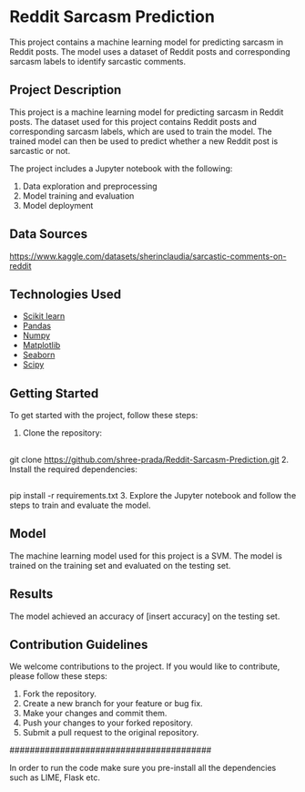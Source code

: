 # Reddit Sarcasm Prediction

This project contains a machine learning model for predicting sarcasm in Reddit posts. The model uses a dataset of Reddit posts and corresponding sarcasm labels to identify sarcastic comments.

## Project Description
This project is a machine learning model for predicting sarcasm in Reddit posts. The dataset used for this project contains Reddit posts and corresponding sarcasm labels, which are used to train the model. The trained model can then be used to predict whether a new Reddit post is sarcastic or not.

The project includes a Jupyter notebook with the following:

1. Data exploration and preprocessing
2. Model training and evaluation
3. Model deployment

## Data Sources
 https://www.kaggle.com/datasets/sherinclaudia/sarcastic-comments-on-reddit

## Technologies Used
- [Scikit learn](http://scikit-learn.org/stable)
- [Pandas](http://pandas.pydata.org/)
- [Numpy](http://www.numpy.org/)
- [Matplotlib](http://matplotlib.org/)
- [Seaborn](http://seaborn.pydata.org/)
- [Scipy](https://www.scipy.org/)

## Getting Started
To get started with the project, follow these steps:

1. Clone the repository: 
##
   git clone https://github.com/shree-prada/Reddit-Sarcasm-Prediction.git
2. Install the required dependencies: 
##
  pip install -r requirements.txt
3. Explore the Jupyter notebook and follow the steps to train and evaluate the model.

## Model
The machine learning model used for this project is a SVM. The model is trained on the training set and evaluated on the testing set.

## Results
The model achieved an accuracy of [insert accuracy] on the testing set.

## Contribution Guidelines
We welcome contributions to the project. If you would like to contribute, please follow these steps:

1. Fork the repository.
2. Create a new branch for your feature or bug fix.
3. Make your changes and commit them.
4. Push your changes to your forked repository.
5. Submit a pull request to the original repository.
        

########################################

In order to run the code make sure you pre-install all the dependencies such as LIME, Flask etc.

